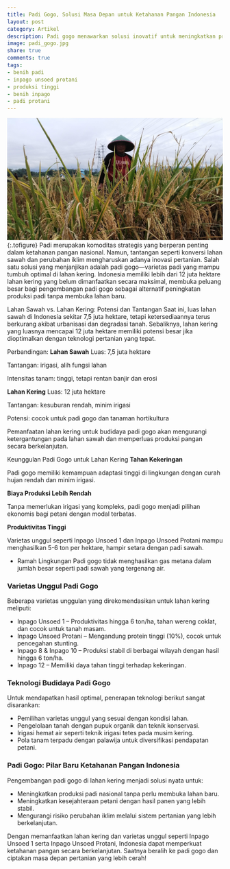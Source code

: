 ```yaml
---
title: Padi Gogo, Solusi Masa Depan untuk Ketahanan Pangan Indonesia
layout: post
category: Artikel
description: Padi gogo menawarkan solusi inovatif untuk meningkatkan produksi padi nasional tanpa bergantung pada lahan sawah. Dengan potensi 12 juta hektare lahan kering, varietas unggul seperti Inpago Unsoed 1 dan Inpago Unsoed Protani siap mendukung ketahanan pangan dan kesejahteraan petani.
image: padi_gogo.jpg
share: true
comments: true
tags:
- benih padi
- inpago unsoed protani
- produksi tinggi
- benih inpago
- padi protani
---
```


![Produksi Benih Inpago Unsoed Protani](/assets/images/padi_gogo.jpg "Produksi Benih Padi Inpago Unsoed Protani Cap Gunung Slamet")
{:.tofigure}
Padi merupakan komoditas strategis yang berperan penting dalam ketahanan pangan nasional. Namun, tantangan seperti konversi lahan sawah dan perubahan iklim mengharuskan adanya inovasi pertanian. Salah satu solusi yang menjanjikan adalah padi gogo—varietas padi yang mampu tumbuh optimal di lahan kering. Indonesia memiliki lebih dari 12 juta hektare lahan kering yang belum dimanfaatkan secara maksimal, membuka peluang besar bagi pengembangan padi gogo sebagai alternatif peningkatan produksi padi tanpa membuka lahan baru.

Lahan Sawah vs. Lahan Kering: Potensi dan Tantangan
Saat ini, luas lahan sawah di Indonesia sekitar 7,5 juta hektare, tetapi ketersediaannya terus berkurang akibat urbanisasi dan degradasi tanah. Sebaliknya, lahan kering yang luasnya mencapai 12 juta hektare memiliki potensi besar jika dioptimalkan dengan teknologi pertanian yang tepat.

Perbandingan:
**Lahan Sawah**
Luas: 7,5 juta hektare

Tantangan: irigasi, alih fungsi lahan

Intensitas tanam: tinggi, tetapi rentan banjir dan erosi

**Lahan Kering**
Luas: 12 juta hektare

Tantangan: kesuburan rendah, minim irigasi

Potensi: cocok untuk padi gogo dan tanaman hortikultura

Pemanfaatan lahan kering untuk budidaya padi gogo akan mengurangi ketergantungan pada lahan sawah dan memperluas produksi pangan secara berkelanjutan.

Keunggulan Padi Gogo untuk Lahan Kering
**Tahan Kekeringan**

Padi gogo memiliki kemampuan adaptasi tinggi di lingkungan dengan curah hujan rendah dan minim irigasi.

**Biaya Produksi Lebih Rendah**

Tanpa memerlukan irigasi yang kompleks, padi gogo menjadi pilihan ekonomis bagi petani dengan modal terbatas.

**Produktivitas Tinggi**

Varietas unggul seperti Inpago Unsoed 1 dan Inpago Unsoed Protani mampu menghasilkan 5-6 ton per hektare, hampir setara dengan padi sawah.

* Ramah Lingkungan
Padi gogo tidak menghasilkan gas metana dalam jumlah besar seperti padi sawah yang tergenang air.

### Varietas Unggul Padi Gogo
Beberapa varietas unggulan yang direkomendasikan untuk lahan kering meliputi:
* Inpago Unsoed 1 – Produktivitas hingga 6 ton/ha, tahan wereng coklat, dan cocok untuk tanah masam.
* Inpago Unsoed Protani – Mengandung protein tinggi (10%), cocok untuk pencegahan stunting.
* Inpago 8 & Inpago 10 – Produksi stabil di berbagai wilayah dengan hasil hingga 6 ton/ha.
* Inpago 12 – Memiliki daya tahan tinggi terhadap kekeringan.

### Teknologi Budidaya Padi Gogo
Untuk mendapatkan hasil optimal, penerapan teknologi berikut sangat disarankan:
* Pemilihan varietas unggul yang sesuai dengan kondisi lahan.
* Pengelolaan tanah dengan pupuk organik dan teknik konservasi.
* Irigasi hemat air seperti teknik irigasi tetes pada musim kering.
* Pola tanam terpadu dengan palawija untuk diversifikasi pendapatan petani.

### Padi Gogo: Pilar Baru Ketahanan Pangan Indonesia
Pengembangan padi gogo di lahan kering menjadi solusi nyata untuk:
* Meningkatkan produksi padi nasional tanpa perlu membuka lahan baru.
* Meningkatkan kesejahteraan petani dengan hasil panen yang lebih stabil.
* Mengurangi risiko perubahan iklim melalui sistem pertanian yang lebih berkelanjutan.

Dengan memanfaatkan lahan kering dan varietas unggul seperti Inpago Unsoed 1 serta Inpago Unsoed Protani, Indonesia dapat memperkuat ketahanan pangan secara berkelanjutan. Saatnya beralih ke padi gogo dan ciptakan masa depan pertanian yang lebih cerah!